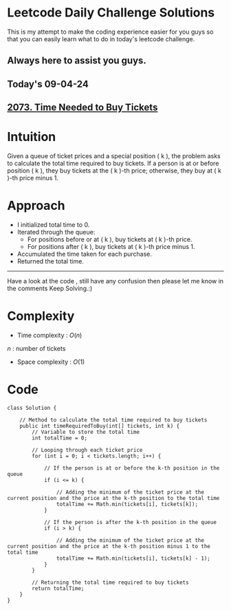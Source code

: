 # Leetcode Daily Challenge Solutions

This is my attempt to make the coding experience easier for you guys so that you can easily learn what to do in today's leetcode challenge.

## Always here to assist you guys.

## Today's 09-04-24

## [2073. Time Needed to Buy Tickets](https://leetcode.com/problems/time-needed-to-buy-tickets/description/?envType=daily-question&envId=2024-04-09)

# Intuition
<!-- Describe your first thoughts on how to solve this problem. -->
Given a queue of ticket prices and a special position \( k \), the problem asks to calculate the total time required to buy tickets. If a person is at or before position \( k \), they buy tickets at the \( k \)-th price; otherwise, they buy at \( k \)-th price minus 1.

# Approach
<!-- Describe your approach to solving the problem. -->
- I initialized total time to 0.
- Iterated through the queue:
  - For positions before or at \( k \), buy tickets at \( k \)-th price.
  - For positions after \( k \), buy tickets at \( k \)-th price minus 1.
- Accumulated the time taken for each purchase.
- Returned the total time.

--- 
Have a look at the code , still have any confusion then please let me know in the comments
Keep Solving.:)

# Complexity
- Time complexity : $O(n)$
<!-- Add your time complexity here, e.g. $$O(n)$$ -->
$n$ : number of tickets
- Space complexity : $O(1)$
<!-- Add your space complexity here, e.g. $$O(n)$$ -->

# Code
```
class Solution {

    // Method to calculate the total time required to buy tickets
    public int timeRequiredToBuy(int[] tickets, int k) {
        // Variable to store the total time
        int totalTime = 0;
        
        // Looping through each ticket price
        for (int i = 0; i < tickets.length; i++) {
            
            // If the person is at or before the k-th position in the queue
            if (i <= k) {
                
                // Adding the minimum of the ticket price at the current position and the price at the k-th position to the total time
                totalTime += Math.min(tickets[i], tickets[k]);
            }

            // If the person is after the k-th position in the queue
            if (i > k) {
               
                // Adding the minimum of the ticket price at the current position and the price at the k-th position minus 1 to the total time
                totalTime += Math.min(tickets[i], tickets[k] - 1);
            }
        }
        
        // Returning the total time required to buy tickets
        return totalTime;
    }
}
```
